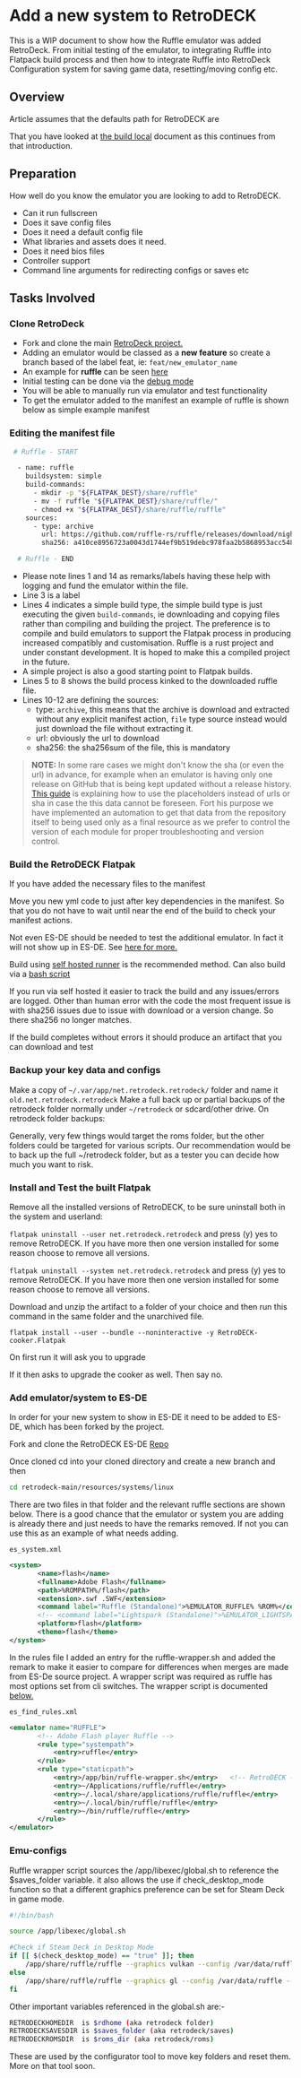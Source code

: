 # Add a new system to RetroDECK

This is a WIP document to show how the Ruffle emulator was added RetroDeck. From initial testing of the emulator, to integrating Ruffle into Flatpack build process and then how to integrate Ruffle into RetroDeck Configuration system for saving game data, resetting/moving config etc.

## Overview

Article assumes that the defaults path for RetroDECK are

That you have looked at [the build local](build-locally.md) document as this continues from that introduction.

## Preparation

How well do you know the emulator you are looking to add to RetroDECK. 

 * Can it run fullscreen
 * Does it save config files
 * Does it need a default config file
 * What libraries and assets does it need.
 * Does it need bios files
 * Controller support
 * Command line arguments for redirecting configs or saves etc

## Tasks Involved

### Clone RetroDeck

- Fork and clone the main [RetroDeck project.](https://github.com/XargonWan/RetroDECK/fork)
- Adding an emulator would be classed as a **new feature** so create a branch based of the label feat, ie: `feat/new_emulator_name`
- An example for **ruffle** can be seen [here](https://github.com/monkeyx-net/RetroDECK_UK/tree/feat/ruffle)
- Initial testing can be done via the [debug mode](/wiki_development/general/debug-mode/#retrodeck-in-debug-mode)
- You will be able to manually run via emulator and test functionality
- To get the emulator added to the manifest an example of ruffle is shown below as simple example manifest

### Editing the manifest file 

```bash linenums="1"
 # Ruffle - START

  - name: ruffle
    buildsystem: simple
    build-commands:
      - mkdir -p "${FLATPAK_DEST}/share/ruffle"
      - mv -f ruffle "${FLATPAK_DEST}/share/ruffle/"
      - chmod +x "${FLATPAK_DEST}/share/ruffle/ruffle"
    sources:
      - type: archive
        url: https://github.com/ruffle-rs/ruffle/releases/download/nightly-2024-07-02/ruffle-nightly-2024_07_02-linux-x86_64.tar.gz
        sha256: a410ce8956723a0043d1744ef9b519debc978faa2b5868953acc548e44586d15

  # Ruffle - END
```

 - Please note lines 1 and 14 as remarks/labels having these help with logging and fund the emulator within the file.
 - Line 3 is a label
 - Lines 4 indicates a simple build type, the simple build type is just executing the given `build-commands`, ie downloading and copying files rather than compiling and building the project. The preference is to compile and build emulators to  support the Flatpak process in producing increased compatibly and customisation. Ruffle is a rust project and under constant development. It is hoped to make this a compiled project in the future. 
 - A simple project is also a good starting point to Flatpak builds.
 - Lines 5 to 8 shows the build process kinked to the downloaded ruffle file.
 - Lines 10-12 are defining the sources:
   - type: `archive`, this means that the archive is download and extracted without any explicit manifest action, `file` type source instead would just download the file without extracting it.
   - url: obviously the url to download
   - sha256: the sha256sum of the file, this is mandatory

> **NOTE:** In some rare cases we might don't know the sha (or even the url) in advance, for example when an emulator is having only one release on GitHub that is being kept updated without a release history.
[This guide](wiki-rtd/docs/wiki_development/general/automate-emulator-with-placeholders.md) is explaining how to use the placeholders instead of urls or sha in case the this data cannot be foreseen.
Fort his purpose we have implemented an automation to get that data from the repository itself to being used only as a final resource as we prefer to control the version of each module for proper troubleshooting and version control.

### Build the RetroDECK Flatpak

If you have added the necessary files to the manifest

Move you new yml code to just after key dependencies in the manifest. So that you do not have to wait until near the end of the build to check your manifest actions.

Not even ES-DE should be needed to test the additional emulator. In fact it will not show up in ES-DE. See [here for more.](#add-emulatorsystem-to-es-de)

Build using  [self hosted runner](build-locally/#build-locally-installed-github-runner) is the recommended method. Can also build via a [bash script](build-locally/#build-locally-via-bash-script)

If you run via self hosted it easier to track the build and any issues/errors are logged. 
Other than human error with the code the most frequent issue is with sha256 issues due to issue with download or a version change. So there sha256 no longer matches.

If the build completes without errors it should produce an artifact that you can download and test

### Backup your key data and configs

Make a copy of `~/.var/app/net.retrodeck.retrodeck/` folder and name it `old.net.retrodeck.retrodeck`
Make a full back up or partial backups of the retrodeck folder normally under `~/retrodeck` or sdcard/other drive.
On retrodeck folder backups:

Generally, very few things would target the roms folder, but the other folders could be targeted for various scripts. Our recommendation would be to back up the full ~/retrodeck folder, but as a tester you can decide how much you want to risk.

### Install and Test the built Flatpak

Remove all the installed versions of RetroDECK, to be sure uninstall both in the system and userland:

`flatpak uninstall --user net.retrodeck.retrodeck` and press (y) yes to remove RetroDECK. If you have more then one version installed for some reason choose to remove all versions.

`flatpak uninstall --system net.retrodeck.retrodeck` and press (y) yes to remove RetroDECK. If you have more then one version installed for some reason choose to remove all versions.

Download and unzip the artifact to a folder of your choice and then run this command in the same folder and the unarchived file.

`flatpak install --user --bundle --noninteractive -y RetroDECK-cooker.Flatpak`

On first run it will ask you to upgrade

If it then asks to upgrade the cooker as well. Then say no.

### Add emulator/system to ES-DE

In order for your new system to show in ES-DE it need to be added to ES-DE, which has been forked by the project.

Fork and clone the RetroDECK ES-DE [Repo](https://github.com/XargonWan/RetroDECK-ES-DE/fork)

Once cloned cd into your cloned directory and create a new branch and then 

```bash
cd retrodeck-main/resources/systems/linux
```

There are two files in that folder and the relevant ruffle sections are shown below. There is a good chance that the emulator or system you are adding is already there and just needs to have the remarks removed. If not you can use this as an example of what needs adding.

`es_system.xml`
```xml
<system>
       <name>flash</name>
       <fullname>Adobe Flash</fullname>
       <path>%ROMPATH%/flash</path>
       <extension>.swf .SWF</extension>
       <command label="Ruffle (Standalone)">%EMULATOR_RUFFLE% %ROM%</command>
       <!-- <command label="Lightspark (Standalone)">%EMULATOR_LIGHTSPARK% &ndash;&ndash;fullscreen %ROM%</command> -->
       <platform>flash</platform>
       <theme>flash</theme>
</system>
```

In the rules file I added an entry for the ruffle-wrapper.sh and added the <!-- RetroDECK --> remark to make it easier to compare for differences when merges are made from ES-De source project. A wrapper script was required as ruffle has most options set from cli switches. The wrapper script is documented [below.](emu-configs)

`es_find_rules.xml`
```xml
<emulator name="RUFFLE">
       <!-- Adobe Flash player Ruffle -->
       <rule type="systempath">
           <entry>ruffle</entry>
       </rule>
       <rule type="staticpath">
           <entry>/app/bin/ruffle-wrapper.sh</entry>   <!-- RetroDECK -->
           <entry>~/Applications/ruffle/ruffle</entry>
           <entry>~/.local/share/applications/ruffle/ruffle</entry>
           <entry>~/.local/bin/ruffle/ruffle</entry>
           <entry>~/bin/ruffle/ruffle</entry>
       </rule>
</emulator>
```

### Emu-configs

Ruffle wrapper script sources the /app/libexec/global.sh to reference the $saves_folder variable. it also allows the use if check_desktop_mode function so that a different graphics preference can be set for Steam Deck in game mode.


```bash
#!/bin/bash

source /app/libexec/global.sh

#Check if Steam Deck in Desktop Mode
if [[ $(check_desktop_mode) == "true" ]]; then
    /app/share/ruffle/ruffle --graphics vulkan --config /var/data/ruffle --save-directory $saves_folder/ruffle --fullscreen "$@"
else
    /app/share/ruffle/ruffle --graphics gl --config /var/data/ruffle --save-directory $saves_folder/ruffle --fullscreen "$@"
fi
```
Other important variables referenced in the global.sh are:-

```bash
RETRODECKHOMEDIR  is $rdhome (aka retrodeck folder)
RETRODECKSAVESDIR is $saves_folder (aka retrodeck/saves)
RETRODECKROMSDIR  is $roms_dir (aka retrodeck/roms)
```

These are used by the configurator tool to move key folders and reset them. More on that tool soon.

